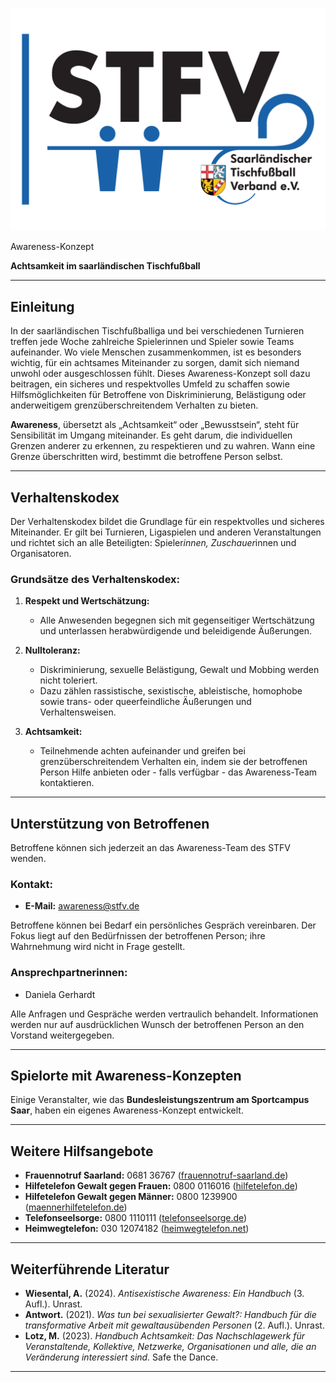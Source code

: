 ![STFV LOGO](images/STFV-LOGO.png)

Awareness-Konzept

**Achtsamkeit im saarländischen Tischfußball**

---

## Einleitung

In der saarländischen Tischfußballiga und bei verschiedenen Turnieren treffen jede Woche zahlreiche Spielerinnen und Spieler sowie Teams aufeinander. Wo viele Menschen zusammenkommen, ist es besonders wichtig, für ein achtsames Miteinander zu sorgen, damit sich niemand unwohl oder ausgeschlossen fühlt. Dieses Awareness-Konzept soll dazu beitragen, ein sicheres und respektvolles Umfeld zu schaffen sowie Hilfsmöglichkeiten für Betroffene von Diskriminierung, Belästigung oder anderweitigem grenzüberschreitendem Verhalten zu bieten.

**Awareness**, übersetzt als „Achtsamkeit“ oder „Bewusstsein“, steht für Sensibilität im Umgang miteinander. Es geht darum, die individuellen Grenzen anderer zu erkennen, zu respektieren und zu wahren. Wann eine Grenze überschritten wird, bestimmt die betroffene Person selbst.

---

## Verhaltenskodex

Der Verhaltenskodex bildet die Grundlage für ein respektvolles und sicheres Miteinander. Er gilt bei Turnieren, Ligaspielen und anderen Veranstaltungen und richtet sich an alle Beteiligten: Spieler*innen, Zuschauer*innen und Organisatoren.

### Grundsätze des Verhaltenskodex:

1. **Respekt und Wertschätzung:**
   - Alle Anwesenden begegnen sich mit gegenseitiger Wertschätzung und unterlassen herabwürdigende und beleidigende Äußerungen.

2. **Nulltoleranz:**
   - Diskriminierung, sexuelle Belästigung, Gewalt und Mobbing werden nicht toleriert.
   - Dazu zählen rassistische, sexistische, ableistische, homophobe sowie trans- oder queerfeindliche Äußerungen und Verhaltensweisen.

3. **Achtsamkeit:**
   - Teilnehmende achten aufeinander und greifen bei grenzüberschreitendem Verhalten ein, indem sie der betroffenen Person Hilfe anbieten oder - falls verfügbar - das Awareness-Team kontaktieren.

---

## Unterstützung von Betroffenen

Betroffene können sich jederzeit an das Awareness-Team des STFV wenden. 

### Kontakt:

- **E-Mail:** [awareness@stfv.de](mailto:awareness@stfv.de)

Betroffene können bei Bedarf ein persönliches Gespräch vereinbaren. Der Fokus liegt auf den Bedürfnissen der betroffenen Person; ihre Wahrnehmung wird nicht in Frage gestellt. 

### Ansprechpartnerinnen:

- Daniela Gerhardt  

Alle Anfragen und Gespräche werden vertraulich behandelt. Informationen werden nur auf ausdrücklichen Wunsch der betroffenen Person an den Vorstand weitergegeben.

---

## Spielorte mit Awareness-Konzepten

Einige Veranstalter, wie das **Bundesleistungszentrum am Sportcampus Saar**, haben ein eigenes Awareness-Konzept entwickelt.

---

## Weitere Hilfsangebote

- **Frauennotruf Saarland:** 0681 36767 ([frauennotruf-saarland.de](https://frauennotruf-saarland.de))
- **Hilfetelefon Gewalt gegen Frauen:** 0800 0116016 ([hilfetelefon.de](https://hilfetelefon.de))
- **Hilfetelefon Gewalt gegen Männer:** 0800 1239900 ([maennerhilfetelefon.de](https://maennerhilfetelefon.de))
- **Telefonseelsorge:** 0800 1110111 ([telefonseelsorge.de](https://telefonseelsorge.de))
- **Heimwegtelefon:** 030 12074182 ([heimwegtelefon.net](https://heimwegtelefon.net))

---

## Weiterführende Literatur

- **Wiesental, A.** (2024). *Antisexistische Awareness: Ein Handbuch* (3. Aufl.). Unrast.
- **Antwort.** (2021). *Was tun bei sexualisierter Gewalt?: Handbuch für die transformative Arbeit mit gewaltausübenden Personen* (2. Aufl.). Unrast.
- **Lotz, M.** (2023). *Handbuch Achtsamkeit: Das Nachschlagewerk für Veranstaltende, Kollektive, Netzwerke, Organisationen und alle, die an Veränderung interessiert sind.* Safe the Dance.

---


